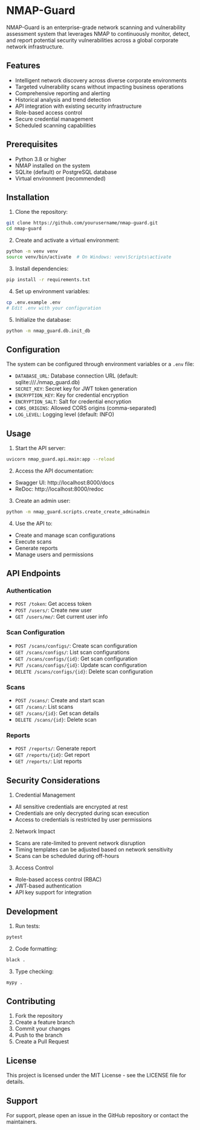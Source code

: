 # NMAP-Guard

NMAP-Guard is an enterprise-grade network scanning and vulnerability assessment system that leverages NMAP to continuously monitor, detect, and report potential security vulnerabilities across a global corporate network infrastructure.

## Features

- Intelligent network discovery across diverse corporate environments
- Targeted vulnerability scans without impacting business operations
- Comprehensive reporting and alerting
- Historical analysis and trend detection
- API integration with existing security infrastructure
- Role-based access control
- Secure credential management
- Scheduled scanning capabilities

## Prerequisites

- Python 3.8 or higher
- NMAP installed on the system
- SQLite (default) or PostgreSQL database
- Virtual environment (recommended)

## Installation

1. Clone the repository:
```bash
git clone https://github.com/yourusername/nmap-guard.git
cd nmap-guard
```

2. Create and activate a virtual environment:
```bash
python -m venv venv
source venv/bin/activate  # On Windows: venv\Scripts\activate
```

3. Install dependencies:
```bash
pip install -r requirements.txt
```

4. Set up environment variables:
```bash
cp .env.example .env
# Edit .env with your configuration
```

5. Initialize the database:
```bash
python -m nmap_guard.db.init_db
```

## Configuration

The system can be configured through environment variables or a `.env` file:

- `DATABASE_URL`: Database connection URL (default: sqlite:///./nmap_guard.db)
- `SECRET_KEY`: Secret key for JWT token generation
- `ENCRYPTION_KEY`: Key for credential encryption
- `ENCRYPTION_SALT`: Salt for credential encryption
- `CORS_ORIGINS`: Allowed CORS origins (comma-separated)
- `LOG_LEVEL`: Logging level (default: INFO)

## Usage

1. Start the API server:
```bash
uvicorn nmap_guard.api.main:app --reload
```

2. Access the API documentation:
- Swagger UI: http://localhost:8000/docs
- ReDoc: http://localhost:8000/redoc

3. Create an admin user:
```bash
python -m nmap_guard.scripts.create_create_adminadmin
```

4. Use the API to:
- Create and manage scan configurations
- Execute scans
- Generate reports
- Manage users and permissions

## API Endpoints

### Authentication
- `POST /token`: Get access token
- `POST /users/`: Create new user
- `GET /users/me/`: Get current user info

### Scan Configuration
- `POST /scans/configs/`: Create scan configuration
- `GET /scans/configs/`: List scan configurations
- `GET /scans/configs/{id}`: Get scan configuration
- `PUT /scans/configs/{id}`: Update scan configuration
- `DELETE /scans/configs/{id}`: Delete scan configuration

### Scans
- `POST /scans/`: Create and start scan
- `GET /scans/`: List scans
- `GET /scans/{id}`: Get scan details
- `DELETE /scans/{id}`: Delete scan

### Reports
- `POST /reports/`: Generate report
- `GET /reports/{id}`: Get report
- `GET /reports/`: List reports

## Security Considerations

1. Credential Management
- All sensitive credentials are encrypted at rest
- Credentials are only decrypted during scan execution
- Access to credentials is restricted by user permissions

2. Network Impact
- Scans are rate-limited to prevent network disruption
- Timing templates can be adjusted based on network sensitivity
- Scans can be scheduled during off-hours

3. Access Control
- Role-based access control (RBAC)
- JWT-based authentication
- API key support for integration

## Development

1. Run tests:
```bash
pytest
```

2. Code formatting:
```bash
black .
```

3. Type checking:
```bash
mypy .
```

## Contributing

1. Fork the repository
2. Create a feature branch
3. Commit your changes
4. Push to the branch
5. Create a Pull Request

## License

This project is licensed under the MIT License - see the LICENSE file for details.

## Support

For support, please open an issue in the GitHub repository or contact the maintainers.